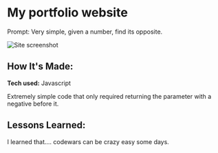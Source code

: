 # My portfolio website
Prompt: Very simple, given a number, find its opposite.

![Site screenshot](imagehere)

## How It's Made:

**Tech used:** Javascript

Extremely simple code that only required returning the parameter with a negative before it.

## Lessons Learned:

I learned that.... codewars can be crazy easy some days.
